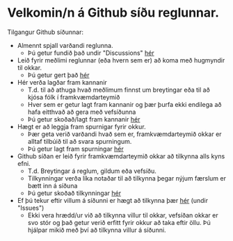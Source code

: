 # Velkomin/n á Github síðu reglunnar.

Tilgangur Github síðunnar:
- Almennt spjall varðandi reglunna.
  - Þú getur fundið það undir "Discussions" [hér](https://github.com/MatthiasGudni/biskupssidan/discussions/categories/alment-spjall)
- Leið fyrir meðlimi reglunnar (eða hvern sem er) að koma með hugmyndir til okkar.
  - Þú getur gert það [hér](https://github.com/MatthiasGudni/biskupssidan/discussions/categories/hugmyndir)
- Hér verða lagðar fram kannanir
  - T.d. til að athuga hvað meðlimum finnst um breytingar eða
  til að kjósa fólk í framkvæmdarteymið
  - Hver sem er getur lagt fram kannanir 
  og þær þurfa ekki endilega að hafa eitthvað 
  að gera með vefsíðunna
  - Þú getur skoðað/lagt fram kannanir [hér](https://github.com/MatthiasGudni/biskupssidan/discussions/categories/kannanir)
- Hægt er að leggja fram spurnigar fyrir okkur.
  - Þær geta verið varðandi hvað sem er,
  framkvæmdarteymið okkar er alltaf tilbúið til að svara spurningum.
  - Þú getur lagt fram spurningar [hér](https://github.com/MatthiasGudni/biskupssidan/discussions/categories/spurningar)
- Github síðan er leið fyrir framkvæmdarteymið okkar að tilkynna alls kyns efni.
  - T.d. Breytingar á reglum, gildum eða vefsíðu.
  - Tilkynningar verða líka notaðar til að tilkynna þegar nýjum færslum er bætt inn á síðuna
  - Þú getur skoðað tilkynningar [hér](https://github.com/MatthiasGudni/biskupssidan/discussions/categories/tilkynningar)
- Ef þú tekur eftir villum á síðunni er hægt að tilkynna þær [hér](https://github.com/MatthiasGudni/biskupssidan/issues) (undir "Issues")
  - Ekki vera hrædd/ur við að tilkynna villur til okkar, vefsíðan okkar er svo stór 
  og það getur verið erfitt fyrir okkur að taka eftir öllu.
  Þú hjálpar mikið með því að tilkynna villur á síðunni.